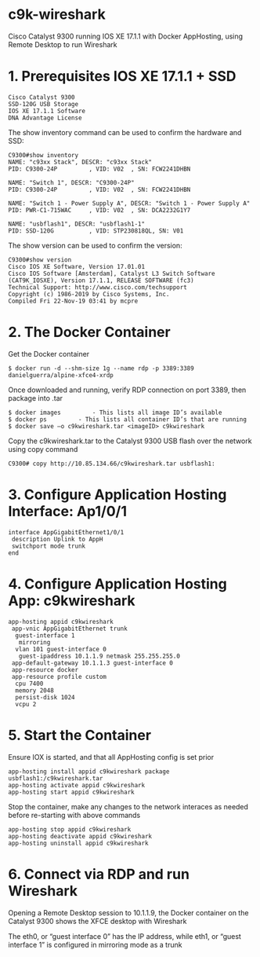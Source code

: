 # c9k-wireshark
Cisco Catalyst 9300 running IOS XE 17.1.1 with Docker AppHosting, using Remote Desktop to run Wireshark







# 1. Prerequisites IOS XE 17.1.1 + SSD
	Cisco Catalyst 9300
	SSD-120G USB Storage
	IOS XE 17.1.1 Software
	DNA Advantage License
	
The show inventory command can be used to confirm the hardware and SSD:
	
	C9300#show inventory
	NAME: "c93xx Stack", DESCR: "c93xx Stack"
	PID: C9300-24P         , VID: V02  , SN: FCW2241DHBN
	
	NAME: "Switch 1", DESCR: "C9300-24P"
	PID: C9300-24P         , VID: V02  , SN: FCW2241DHBN
	
	NAME: "Switch 1 - Power Supply A", DESCR: "Switch 1 - Power Supply A"
	PID: PWR-C1-715WAC     , VID: V02  , SN: DCA2232G1Y7
	
	NAME: "usbflash1", DESCR: "usbflash1-1"
	PID: SSD-120G          , VID: STP230818QL, SN: V01

The show version can be used to confirm the version:

	C9300#show version
	Cisco IOS XE Software, Version 17.01.01
	Cisco IOS Software [Amsterdam], Catalyst L3 Switch Software (CAT9K_IOSXE), Version 17.1.1, RELEASE SOFTWARE (fc3)
	Technical Support: http://www.cisco.com/techsupport
	Copyright (c) 1986-2019 by Cisco Systems, Inc.
	Compiled Fri 22-Nov-19 03:41 by mcpre

# 	2. The Docker Container

Get the Docker container

	$ docker run -d --shm-size 1g --name rdp -p 3389:3389 danielguerra/alpine-xfce4-xrdp

Once downloaded and running, verify RDP connection on port 3389, then package into .tar

	$ docker images 		- This lists all image ID’s available
	$ docker ps			- This lists all container ID’s that are running
	$ docker save –o c9kwireshark.tar <imageID> c9kwireshark

Copy the c9kwireshark.tar to the Catalyst 9300 USB flash over the network using copy command

	C9300# copy http://10.85.134.66/c9kwireshark.tar usbflash1:



# 	3. Configure Application Hosting Interface: Ap1/0/1

	interface AppGigabitEthernet1/0/1
	 description Uplink to AppH
	 switchport mode trunk
	end



# 	4. Configure Application Hosting App: c9kwireshark

	app-hosting appid c9kwireshark
	 app-vnic AppGigabitEthernet trunk
	  guest-interface 1
	   mirroring
	  vlan 101 guest-interface 0
	   guest-ipaddress 10.1.1.9 netmask 255.255.255.0
	 app-default-gateway 10.1.1.3 guest-interface 0
	 app-resource docker
	 app-resource profile custom
	  cpu 7400
	  memory 2048
	  persist-disk 1024
	  vcpu 2

 

# 	5. Start the Container

Ensure IOX is started, and that all AppHosting config is set prior

	app-hosting install appid c9kwireshark package usbflash1:/c9kwireshark.tar
	app-hosting activate appid c9kwireshark
	app-hosting start appid c9kwireshark


Stop the container, make any changes to the network interaces as needed before re-starting with above commands

	app-hosting stop appid c9kwireshark
	app-hosting deactivate appid c9kwireshark
	app-hosting uninstall appid c9kwireshark 


# 	6. Connect via RDP and run Wireshark

Opening a Remote Desktop session to 10.1.1.9, the Docker container on the Catalyst 9300 shows the XFCE desktop with Wireshark

The eth0, or “guest interface 0” has the IP address, while eth1, or “guest interface 1” is configured in mirroring mode as a trunk

